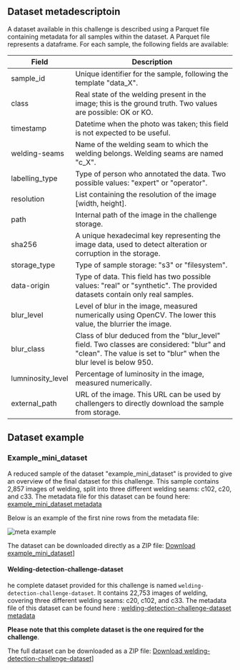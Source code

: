 
## Dataset metadescriptoin

A dataset available in this challenge is described using a Parquet file containing metadata for all samples within the dataset. A Parquet file represents a dataframe. For each sample, the following fields are available:

| **Field**             | **Description** |
|----------------------|----------------|
|sample_id| Unique identifier for the sample, following the template "data_X". |
|class| Real state of the welding present in the image; this is the ground truth. Two values are possible: OK or KO.|
|timestamp | Datetime when the photo was taken; this field is not expected to be useful.|
|welding-seams | Name of the welding seam to which the welding belongs. Welding seams are named "c_X".|
|labelling_type | Type of person who annotated the data. Two possible values: "expert" or "operator".|
|resolution | List containing the resolution of the image [width, height].|
|path | Internal path of the image in the challenge storage.|
|sha256 | A unique hexadecimal key representing the image data, used to detect alteration or corruption in the storage.|
|storage_type | Type of sample storage: "s3" or "filesystem".|
|data-origin | 	Type of data. This field has two possible values: "real" or "synthetic". The provided datasets contain only real samples.|
|blur_level | Level of blur in the image, measured numerically using OpenCV. The lower this value, the blurrier the image.|
|blur_class | Class of blur deduced from the "blur_level" field. Two classes are considered: "blur" and "clean". The value is set to "blur" when the blur level is below 950.|
|lumninosity_level | Percentage of luminosity in the image, measured numerically.|
|external_path | URL of the image. This URL can be used by challengers to directly download the sample from storage.|

## Dataset example

### Example_mini_dataset
A reduced sample of the dataset "example_mini_dataset" is provided to give an overview of the final dataset for this challenge. This sample contains 2,857 images of welding, split into three different welding seams: c102, c20, and c33.
The metadata file for this dataset can be found here: [example_mini_dataset metadata](https://minio-storage.apps.confianceai-public.irtsysx.fr/challenge-welding/datasets/example_mini_dataset/metadata/ds_meta.parquet)

Below is an example of the first nine rows from the metadata file:

![meta example](assets/meta_example.png)

The dataset can be downloaded directly as a ZIP file: [Download example_mini_dataset](https://minio-storage.apps.confianceai-public.irtsysx.fr/challenge-welding/datasets/example_mini_dataset.zip)]

#### Welding-detection-challenge-dataset

he complete dataset provided for this challenge is named ```welding-detection-challenge-dataset```. It contains 22,753 images of welding, covering three different welding seams: c20, c102, and c33.
The metadata file of this dataset can be found here : [welding-detection-challenge-dataset metadata](https://minio-storage.apps.confianceai-public.irtsysx.fr/challenge-welding/datasets/welding-detection-challenge-dataset/metadata/ds_meta.parquet)

**Please note that this complete dataset is the one required for the challenge**.

The full dataset can be downloaded as a ZIP file: [Download welding-detection-challenge-dataset](https://minio-storage.apps.confianceai-public.irtsysx.fr/challenge-welding/datasets/welding-detection-challenge-dataset.zip)]
